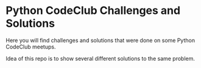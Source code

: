 # Python CodeClub Challenges and Solutions

Here you will find challenges and solutions that were done on some
Python CodeClub meetups.

Idea of this repo is to show several different solutions to the same problem.

